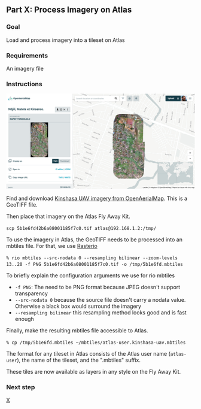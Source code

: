 ## Part X: Process Imagery on Atlas

### Goal

Load and process imagery into a tileset on Atlas

### Requirements

An imagery file

<!-- to prepare, we'll put Kinshasa UAV GeoTIFF on device already. https://oin-hotosm.s3.amazonaws.com/5b1e6fd42b6a08001185f7bf/0/5b1e6fd42b6a08001185f7c0.tif -->

### Instructions

![](assets/images/oam-kinshasa-uav.png)

Find and download [Kinshasa UAV imagery from OpenAerialMap](https://map.openaerialmap.org/#/15.363425016403196,-4.3903893867821715,16/square/30001032111233/5b1e70942b6a08001185f7c1?_k=hofxke). This is a GeoTIFF file.

Then place that imagery on the Atlas Fly Away Kit.

`scp 5b1e6fd42b6a08001185f7c0.tif atlas@192.168.1.2:/tmp/`

To use the imagery in Atlas, the GeoTIFF needs to be processed into an mbtiles file. For that, we use [Rasterio](https://github.com/mapbox/rio-mbtiles)

`% rio mbtiles --src-nodata 0 --resampling bilinear --zoom-levels 13..20 -f PNG 5b1e6fd42b6a08001185f7c0.tif -o /tmp/5b1e6fd.mbtiles`

To briefly explain the configuration arguments we use for rio mbtiles
* `-f PNG`: The need to be PNG format because JPEG doesn't support transparency
* `--src-nodata 0` because the source file doesn't carry a nodata value. Otherwise a black box would surround the imagery
* `--resampling bilinear` this resampling method looks good and is fast enough

Finally, make the resulting mbtiles file accessible to Atlas.

`% cp /tmp/5b1e6fd.mbtiles ~/mbtiles/atlas-user.kinshasa-uav.mbtiles`

The format for any tileset in Atlas consists of the Atlas user name (`atlas-user`), the name of the tileset, and the ".mbtiles" suffix.

These tiles are now available as layers in any style on the Fly Away Kit.

### Next step

[X]()
